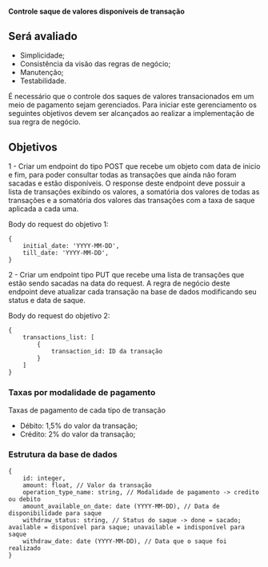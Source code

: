 #### Controle saque de valores disponíveis de transação ####

## Será avaliado
- Simplicidade;
- Consistência da visão das regras de negócio;
- Manutenção;
- Testabilidade.

É necessário que o controle dos saques de valores transacionados em um meio de pagamento sejam gerenciados.
Para iniciar este gerenciamento os seguintes objetivos devem ser alcançados ao realizar a implementação
de sua regra de negócio.

## Objetivos

1 - Criar um endpoint do tipo POST que recebe um objeto com data de inicio e fim, para poder consultar
todas as transações que ainda não foram sacadas e estão disponíveis.
O response deste endpoint deve possuir a lista de transações exibindo os valores, a somatória dos valores de todas as transações
e a somatória dos valores das transações com a taxa de saque aplicada a cada uma.


Body do request do objetivo 1: 
```
{
    initial_date: 'YYYY-MM-DD',
    till_date: 'YYYY-MM-DD',
}
```
2 - Criar um endpoint tipo PUT que recebe uma lista de transações que estão sendo sacadas na data
do request. A regra de negócio deste endpoint deve atualizar cada transação na base de dados modificando
seu status e data de saque.

Body do request do objetivo 2: 
```
{
    transactions_list: [
        {
            transaction_id: ID da transação
        }
    ]
}
```

### Taxas por modalidade de pagamento

Taxas de pagamento de cada tipo de transação
- Débito: 1,5% do valor da transação;
- Crédito: 2% do valor da transação;

### Estrutura da base de dados
```
{
    id: integer,
    amount: float, // Valor da transação
    operation_type_name: string, // Modalidade de pagamento -> credito ou debito
    amount_available_on_date: date (YYYY-MM-DD), // Data de disponibilidade para saque
    withdraw_status: string, // Status do saque -> done = sacado; available = disponível para saque; unavailable = indisponível para saque
    withdraw_date: date (YYYY-MM-DD), // Data que o saque foi realizado
}
```
